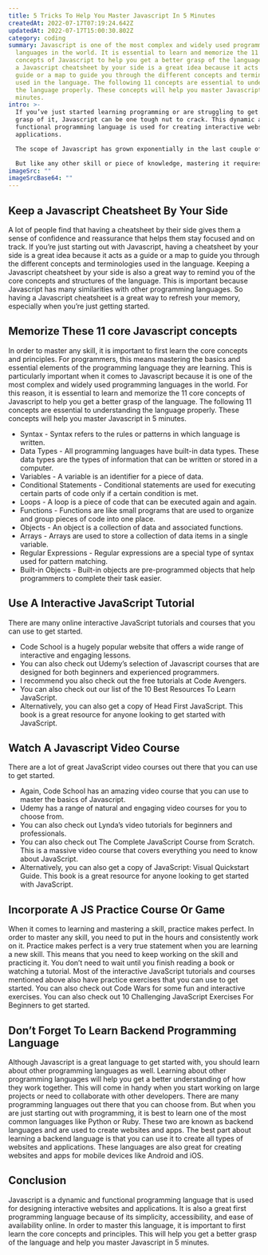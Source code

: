 ```yaml
---
title: 5 Tricks To Help You Master Javascript In 5 Minutes
createdAt: 2022-07-17T07:19:24.642Z
updatedAt: 2022-07-17T15:00:30.802Z
category: coding
summary: Javascript is one of the most complex and widely used programming
  languages in the world. It is essential to learn and memorize the 11 core
  concepts of Javascript to help you get a better grasp of the language. Having
  a Javascript cheatsheet by your side is a great idea because it acts as a
  guide or a map to guide you through the different concepts and terminologies
  used in the language. The following 11 concepts are essential to understanding
  the language properly. These concepts will help you master Javascript in 5
  minutes.
intro: >-
  If you’ve just started learning programming or are struggling to get a
  grasp of it, Javascript can be one tough nut to crack. This dynamic and
  functional programming language is used for creating interactive websites and
  applications. 

  The scope of Javascript has grown exponentially in the last couple of years due to its widespread use for designing interactive websites and developing mobile apps. In addition to that, it’s also a great first programming language because of its simplicity, accessibility, and ease of availability online. 

  But like any other skill or piece of knowledge, mastering it requires practice and perseverance. If you find yourself struggling with this programming language, read on for our 5 Tricks To Help You Master Javascript In 5 Minutes.
imageSrc: ""
imageSrcBase64: ""
---
```


## Keep a Javascript Cheatsheet By Your Side

A lot of people find that having a cheatsheet by their side gives them a sense of confidence and reassurance that helps them stay focused and on track. 
If you’re just starting out with Javascript, having a cheatsheet by your side is a great idea because it acts as a guide or a map to guide you through the different concepts and terminologies used in the language. 
Keeping a Javascript cheatsheet by your side is also a great way to remind you of the core concepts and structures of the language. This is important because Javascript has many similarities with other programming languages. 
So having a Javascript cheatsheet is a great way to refresh your memory, especially when you’re just getting started.

## Memorize These 11 core Javascript concepts

In order to master any skill, it is important to first learn the core concepts and principles.
For programmers, this means mastering the basics and essential elements of the programming language they are learning.
This is particularly important when it comes to Javascript because it is one of the most complex and widely used programming languages in the world.
For this reason, it is essential to learn and memorize the 11 core concepts of Javascript to help you get a better grasp of the language. 
The following 11 concepts are essential to understanding the language properly. These concepts will help you master Javascript in 5 minutes.

- Syntax -
Syntax refers to the rules or patterns in which language is written.
- Data Types -
All programming languages have built-in data types. These data types are the types of information that can be written or stored in a computer.
- Variables -
A variable is an identifier for a piece of data.
- Conditional Statements -
Conditional statements are used for executing certain parts of code only if a certain condition is met.
- Loops -
A loop is a piece of code that can be executed again and again.
- Functions -
Functions are like small programs that are used to organize and group pieces of code into one place.
- Objects -
An object is a collection of data and associated functions.
- Arrays -
Arrays are used to store a collection of data items in a single variable.
- Regular Expressions -
Regular expressions are a special type of syntax used for pattern matching.
- Built-in Objects -
Built-in objects are pre-programmed objects that help programmers to complete their task easier.

## Use A Interactive JavaScript Tutorial

There are many online interactive JavaScript tutorials and courses that you can use to get started.
- Code School is a hugely popular website that offers a wide range of interactive and engaging lessons.
- You can also check out Udemy’s selection of Javascript courses that are designed for both beginners and experienced programmers.
- I recommend you also check out the free tutorials at Code Avengers.
- You can also check out our list of the 10 Best Resources To Learn JavaScript.
- Alternatively, you can also get a copy of Head First JavaScript. This book is a great resource for anyone looking to get started with JavaScript.

## Watch A Javascript Video Course

There are a lot of great JavaScript video courses out there that you can use to get started.
- Again, Code School has an amazing video course that you can use to master the basics of Javascript.
- Udemy has a range of natural and engaging video courses for you to choose from.
- You can also check out Lynda’s video tutorials for beginners and professionals.
- You can also check out The Complete JavaScript Course from Scratch. This is a massive video course that covers everything you need to know about JavaScript.
- Alternatively, you can also get a copy of JavaScript: Visual Quickstart Guide. This book is a great resource for anyone looking to get started with JavaScript.

## Incorporate A JS Practice Course Or Game

When it comes to learning and mastering a skill, practice makes perfect. 
In order to master any skill, you need to put in the hours and consistently work on it. 
Practice makes perfect is a very true statement when you are learning a new skill. 
This means that you need to keep working on the skill and practicing it. You don’t need to wait until you finish reading a book or watching a tutorial.
Most of the interactive JavaScript tutorials and courses mentioned above also have practice exercises that you can use to get started. 
You can also check out Code Wars for some fun and interactive exercises. 
You can also check out 10 Challenging JavaScript Exercises For Beginners to get started.

## Don’t Forget To Learn Backend Programming Language

Although Javascript is a great language to get started with, you should learn about other programming languages as well. 
Learning about other programming languages will help you get a better understanding of how they work together. This will come in handy when you start working on large projects or need to collaborate with other developers.
There are many programming languages out there that you can choose from. But when you are just starting out with programming, it is best to learn one of the most common languages like Python or Ruby.
These two are known as backend languages and are used to create websites and apps. 
The best part about learning a backend language is that you can use it to create all types of websites and applications.
These languages are also great for creating websites and apps for mobile devices like Android and iOS.

## Conclusion

Javascript is a dynamic and functional programming language that is used for designing interactive websites and applications. It is also a great first programming language because of its simplicity, accessibility, and ease of availability online. In order to master this language, it is important to first learn the core concepts and principles. This will help you get a better grasp of the language and help you master Javascript in 5 minutes.
